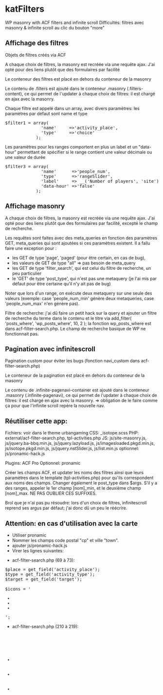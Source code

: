 # katFilters
WP masonry with ACF filters and infinite scroll
Difficultés: filtres avec masonry & infinite scroll au clic du bouton "more"

## Affichage des filtres

Objets de filtres créés via ACF

A chaque choix de filtres, la masonry est recréée via une requête ajax. J'ai opté pour des liens plutôt que des formulaires par facilité

Le conteneur des filtres est placé en dehors du conteneur de la masonry
      <div class="filters"></div>
Le contenu de .filters est ajouté dans le conteneur .masonry (.filters-content), ce qui permet de l'updater à chaque choix de filtres: il est chargé en ajax avec la masonry.

Chaque filtre est appelé dans un array, avec divers paramètres:
les paramètres par défaut sont name et type
<pre>
$filter1 = array(
              'name'     =>'activity_place',
              'type'     =>'choice'
            );
</pre>

Les paramètres pour les ranges comportent en plus un label et un "data-hour" permettant de spécifier si le range contient une valeur décimale ou une valeur de durée
<pre>
$filter3 = array(
              'name'      =>'people_num',
              'type'      =>'rangeSlider',
              'label'     => __('Number of players', 'site'),
              'data-hour' =>'false'
            );</pre>

## Affichage masonry

A chaque choix de filtres, la masonry est recréée via une requête ajax. J'ai opté pour des liens plutôt que des formulaires par facilité, excepté le champ de recherche.

Les requêtes sont faites avec des meta_queries en fonction des paramètres GET, meta_queries qui sont ajoutées si ces paramètres existent. Il a fallu faire une exception pour :
- les GET de type 'page', 'paged' (pour être certain, en cas de bug), 
- les valeurs de GET de type "all" => pas besoin de meta_query
- les GET de type 'filter_search', qui est celui du  filtre de recherche, un peu particulier
- le 'GET' de type 'post_type', qui n'est pas une metaquery (je l'ai mis par défaut pour être certaine qu'il n'y ait pas de bug)

Noter que lors d'un range, on exécute deux metaquery sur une seule des valeurs (exemple: case 'people_num_min' génère deux metaqueries, case 'people_num_max' n'en génère pas).

Filtre de recherche: j'ai dû faire un petit hack sur la query et ajouter un filtre de recherche du terme dans le contenu et le titre via add_filter( 'posts_where', 'wp_posts_where', 10, 2 );
la fonction wp_posts_where est dans acf-filter-search.php. Le champ de recherche basique de WP ne fonctionnait pas.

## Pagination avec infinitescroll

Pagination custom pour éviter les bugs (fonction navi_custom dans acf-filter-search.php)

Le conteneur de la pagination est placé en dehors du conteneur de la masonry
      <div class="infinite-pagenavi-container"></div>
Le contenu de .infinite-pagenavi-container est ajouté dans le conteneur .masonry (.infinite-pagenavi), ce qui permet de l'updater à chaque choix de filtres: il est chargé en ajax avec la masonry.
=> obligation de le faire comme ça pour que l'infinite scroll repère la nouvelle nav.

## Réutiliser cette app:

Fichiers: voir dans le theme urbangaming
CSS: _isotope.scss
PHP: external/acf-filter-search.php, tpl-activities.php
JS: js/site-masonry.js, js/jquery.ba-bbq.min.js, js/jquery.lazyload.js, js/imagesloaded.pkgd.min.js, js/isotope.pkgd.min.js, js/jquery.nstSlider.js, js/list.min.js
optionnel: js/pronamic-hack.js

Plugins: 
ACF Pro
Optionnel: pronamic

Créer les champs ACF, et updater les noms des filtres ainsi que leurs paramètres dans le template (tpl-activities.php) pour qu'ils correspondent aux noms des champs. Changer également le post_type dans $args.
S'il y a des ranges, appeler le 1er champ [nom]_min, et le deuxième champ [nom]_max. NE PAS OUBLIER CES SUFFIXES.


Brol que je n'ai pas pu résoudre: lors d'un choix de filtres, infinitescroll reprend ses argus par défaut; j'ai donc dû un peu le réécrire.

## Attention: en cas d'utilisation avec la carte

- Utiliser pronamic
- Nommer les champs code postal "cp" et ville "town".
- ajouter js/pronamic-hack.js
- Virer les lignes suivantes:

* acf-filter-search.php (69 à 73):

<pre>$place = get_field('activity_place');
$type = get_field('activity_type');
$target = get_field('target');
         
$icons = '<ul class="masonry__icons-list"><li><span class="masonry-icon masonry-icon--'. $place . '"></span></li><li><span class="masonry-icon masonry-icon--'. $type . '"></span></li><li><span class="masonry-icon masonry-icon--'. $target . '"></span></li></ul>';</pre>
            
* acf-filter-search.php (210 à 219):
<pre>
  <?php 
          $place = get_field('activity_place');
          $type = get_field('activity_type');
          $target = get_field('target');
        ?>
        <ul class="masonry__icons-list">
          <li><span class="masonry-icon masonry-icon--activity_place masonry-icon--<?php echo $place;?>"></span></li>
          <li><span class="masonry-icon masonry-icon--activity_type masonry-icon--<?php echo $type;?>"></span></li>
          <li><span class="masonry-icon masonry-icon--activity_target masonry-icon--<?php echo $target;?>"></span></li>
        </ul></pre>
